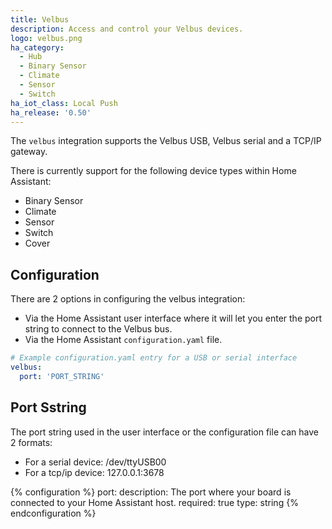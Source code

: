 ```yaml
---
title: Velbus
description: Access and control your Velbus devices.
logo: velbus.png
ha_category:
  - Hub
  - Binary Sensor
  - Climate
  - Sensor
  - Switch
ha_iot_class: Local Push
ha_release: '0.50'
---
```


The `velbus` integration supports the Velbus USB, Velbus serial and a TCP/IP gateway.

There is currently support for the following device types within Home Assistant:

- Binary Sensor
- Climate
- Sensor
- Switch
- Cover

## Configuration

There are 2 options in configuring the velbus integration:

- Via the Home Assistant user interface where it will let you enter the port string to connect to the Velbus bus.
- Via the Home Assistant `configuration.yaml` file.

```yaml
# Example configuration.yaml entry for a USB or serial interface
velbus:
  port: 'PORT_STRING'
```

## Port Sstring

The port string used in the user interface or the configuration file can have 2 formats:

- For a serial device: /dev/ttyUSB00
- For a tcp/ip device: 127.0.0.1:3678

{% configuration %}
port:
  description: The port where your board is connected to your Home Assistant host.
  required: true
  type: string
{% endconfiguration %}
